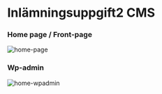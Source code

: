 # Inlämningsuppgift2 CMS

### Home page / Front-page
![home-page](https://user-images.githubusercontent.com/58311888/139601744-76e2886d-fc95-4c11-9527-f0b92bb1e6d2.png)

### Wp-admin
![home-wpadmin](https://user-images.githubusercontent.com/58311888/139601748-6d70855f-9f45-466f-a3a1-adc3ee7bcd94.png)
